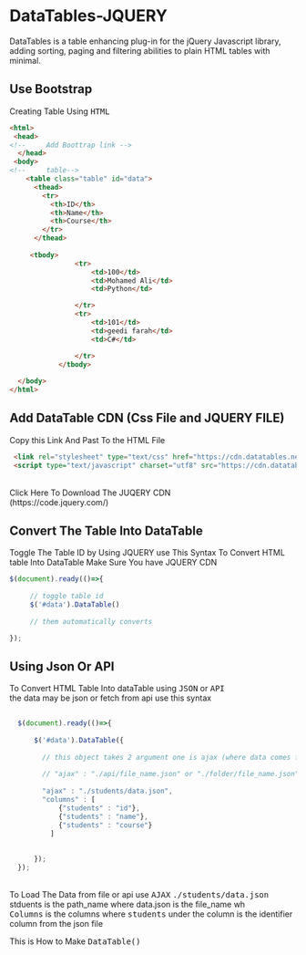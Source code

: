 # DataTables-JQUERY
DataTables is a table enhancing plug-in for the jQuery Javascript library, adding sorting, paging and filtering abilities to plain HTML tables with minimal.

## Use Bootstrap
Creating Table Using <kbd>HTML</kbd><br>
```html
<html>
 <head>
<!--     Add Boottrap link -->
  </head>
 <body>
<!--     table-->
    <table class="table" id="data">
      <thead>
        <tr>
          <th>ID</th>
          <th>Name</th>
          <th>Course</th>
        </tr>
      </thead>
     
     <tbody>
                <tr>
                    <td>100</td>
                    <td>Mohamed Ali</td>
                    <td>Python</td>

                </tr>
                <tr>
                    <td>101</td>
                    <td>geedi farah</td>
                    <td>C#</td>

                </tr>
            </tbody> 
   
  </body>
</html>

```


## Add DataTable CDN (Css File and JQUERY FILE) 
Copy this Link And Past To the HTML File<br>
```html
 <link rel="stylesheet" type="text/css" href="https://cdn.datatables.net/1.11.3/css/jquery.dataTables.css">
 <script type="text/javascript" charset="utf8" src="https://cdn.datatables.net/1.11.3/js/jquery.dataTables.js"></script>

```

<br>
Click Here To Download The JUQERY CDN<br>
(https://code.jquery.com/)


## Convert The Table Into DataTable
Toggle The Table ID by Using JQUERY use This Syntax To Convert HTML table Into DataTable Make Sure You have JQUERY CDN<br>

```javascript
$(document).ready(()=>{
    
     // toggle table id
     $('#data').DataTable()
     
     // them automatically converts

});

```


## Using Json Or API
To Convert HTML Table Into dataTable using <kbd>JSON</kbd> or <kbd> API</kbd><br>
the data may be json or fetch from api use this syntax<br>

```javascript
 
  $(document).ready(()=>{
      
      $('#data').DataTable({
        
        // this object takes 2 argument one is ajax (where data comes from) and other is column
        
        // "ajax" : "./api/file_name.json" or "./folder/file_name.json"
        
        "ajax" : "./students/data.json",
        "columns" : [
            {"students" : "id"},
            {"students" : "name"},
            {"students" : "course"}
          ]
          
   
      });
  });


```
<br>
To Load The Data from file or api use <kbd>AJAX</kbd>
<kbd>./students/data.json</kbd> stduents is the path_name where data.json is the file_name wh<br>
<kbd>Columns</kbd> is the columns where <kbd>students</kbd> under the column is the identifier column from the json file <br>

This is How to Make <kbd>DataTable()</kbd>
